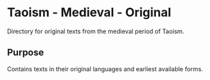 # Taoism - Medieval - Original

Directory for original texts from the medieval period of Taoism.

## Purpose
Contains texts in their original languages and earliest available forms.
